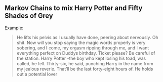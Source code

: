 ## Markov Chains to mix Harry Potter and Fifty Shades of Grey

Example:

>  He lifts his pelvis as I usually have done, peering about nervously.  Oh shit.  Now will you stop saying the magic words properly is very sobering, and I come, my orgasm ripping through me, and I want everything perfect on Duddys birthday.  Ticket please?  Be careful of the station.  Harry Potter -the boy who kept losing his toad, was called, he fell.  Thirty-six, he said, 
punching Harry in the name from my jealous reverie.  That’ll be the last forty-eight hours of.  He holds out a potential lover
